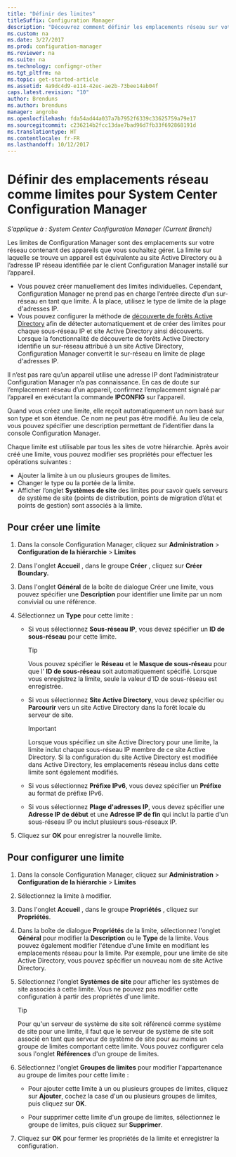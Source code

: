 ```yaml
---
title: "Définir des limites"
titleSuffix: Configuration Manager
description: "Découvrez comment définir les emplacements réseau sur votre intranet pouvant contenir des appareils que vous souhaitez gérer."
ms.custom: na
ms.date: 3/27/2017
ms.prod: configuration-manager
ms.reviewer: na
ms.suite: na
ms.technology: configmgr-other
ms.tgt_pltfrm: na
ms.topic: get-started-article
ms.assetid: 4a9dc4d9-e114-42ec-ae2b-73bee14ab04f
caps.latest.revision: "10"
author: Brenduns
ms.author: brenduns
manager: angrobe
ms.openlocfilehash: fda54ad44a037a7b7952f6339c33625759a79e17
ms.sourcegitcommit: c236214b2fcc13dae7bad96d7fb33f692868191d
ms.translationtype: HT
ms.contentlocale: fr-FR
ms.lasthandoff: 10/12/2017
---
```

# <a name="define-network-locations-as-boundaries-for-system-center-configuration-manager"></a>Définir des emplacements réseau comme limites pour System Center Configuration Manager

*S’applique à : System Center Configuration Manager (Current Branch)*

Les limites de Configuration Manager sont des emplacements sur votre réseau contenant des appareils que vous souhaitez gérer. La limite sur laquelle se trouve un appareil est équivalente au site Active Directory ou à l’adresse IP réseau identifiée par le client Configuration Manager installé sur l’appareil.
 - Vous pouvez créer manuellement des limites individuelles. Cependant, Configuration Manager ne prend pas en charge l’entrée directe d’un sur-réseau en tant que limite. À la place, utilisez le type de limite de la plage d'adresses IP.
 - Vous pouvez configurer la méthode de [découverte de forêts Active Directory](../../../../core/servers/deploy/configure/about-discovery-methods.md#bkmk_aboutForest) afin de détecter automatiquement et de créer des limites pour chaque sous-réseau IP et site Active Directory ainsi découverts. Lorsque la fonctionnalité de découverte de forêts Active Directory identifie un sur-réseau attribué à un site Active Directory, Configuration Manager convertit le sur-réseau en limite de plage d'adresses IP.  

Il n’est pas rare qu’un appareil utilise une adresse IP dont l’administrateur Configuration Manager n’a pas connaissance. En cas de doute sur l’emplacement réseau d’un appareil, confirmez l’emplacement signalé par l’appareil en exécutant la commande **IPCONFIG** sur l’appareil.  

Quand vous créez une limite, elle reçoit automatiquement un nom basé sur son type et son étendue. Ce nom ne peut pas être modifié. Au lieu de cela, vous pouvez spécifier une description permettant de l’identifier dans la console Configuration Manager.  

Chaque limite est utilisable par tous les sites de votre hiérarchie. Après avoir créé une limite, vous pouvez modifier ses propriétés pour effectuer les opérations suivantes :  
-   Ajouter la limite à un ou plusieurs groupes de limites.  
-   Changer le type ou la portée de la limite.  
-   Afficher l’onglet **Systèmes de site** des limites pour savoir quels serveurs de système de site (points de distribution, points de migration d’état et points de gestion) sont associés à la limite.  

## <a name="to-create-a-boundary"></a>Pour créer une limite  

1.  Dans la console Configuration Manager, cliquez sur **Administration** > **Configuration de la hiérarchie** > **Limites**  

2.  Dans l'onglet **Accueil** , dans le groupe **Créer** , cliquez sur **Créer Boundary.**  

3.  Dans l'onglet **Général** de la boîte de dialogue Créer une limite, vous pouvez spécifier une **Description** pour identifier une limite par un nom convivial ou une référence.  

4.  Sélectionnez un **Type** pour cette limite :  

    -   Si vous sélectionnez **Sous-réseau IP**, vous devez spécifier un **ID de sous-réseau** pour cette limite.  
        > [!TIP]  
        >  Vous pouvez spécifier le **Réseau** et le **Masque de sous-réseau** pour que l' **ID de sous-réseau** soit automatiquement spécifié. Lorsque vous enregistrez la limite, seule la valeur d'ID de sous-réseau est enregistrée.  

    -   Si vous sélectionnez **Site Active Directory**, vous devez spécifier ou **Parcourir** vers un site Active Directory dans la forêt locale du serveur de site.  

        > [!IMPORTANT]  
        >  Lorsque vous spécifiez un site Active Directory pour une limite, la limite inclut chaque sous-réseau IP membre de ce site Active Directory. Si la configuration du site Active Directory est modifiée dans Active Directory, les emplacements réseau inclus dans cette limite sont également modifiés.  

    -   Si vous sélectionnez **Préfixe IPv6**, vous devez spécifier un **Préfixe** au format de préfixe IPv6.  

    -   Si vous sélectionnez **Plage d'adresses IP**, vous devez spécifier une **Adresse IP de début** et une **Adresse IP de fin** qui inclut la partie d'un sous-réseau IP ou inclut plusieurs sous-réseaux IP.    

5.  Cliquez sur **OK** pour enregistrer la nouvelle limite.  

## <a name="to-configure-a-boundary"></a>Pour configurer une limite  

1.  Dans la console Configuration Manager, cliquez sur **Administration** > **Configuration de la hiérarchie** > **Limites**  

2.  Sélectionnez la limite à modifier.  

3.  Dans l'onglet **Accueil** , dans le groupe **Propriétés** , cliquez sur **Propriétés**.  

4.  Dans la boîte de dialogue **Propriétés** de la limite, sélectionnez l'onglet **Général** pour modifier la **Description** ou le **Type** de la limite. Vous pouvez également modifier l'étendue d'une limite en modifiant les emplacements réseau pour la limite. Par exemple, pour une limite de site Active Directory, vous pouvez spécifier un nouveau nom de site Active Directory.  

5.  Sélectionnez l'onglet **Systèmes de site** pour afficher les systèmes de site associés à cette limite. Vous ne pouvez pas modifier cette configuration à partir des propriétés d'une limite.  

    > [!TIP]  
    >  Pour qu'un serveur de système de site soit référencé comme système de site pour une limite, il faut que le serveur de système de site soit associé en tant que serveur de système de site pour au moins un groupe de limites comportant cette limite. Vous pouvez configurer cela sous l'onglet **Références** d'un groupe de limites.  

6.  Sélectionnez l'onglet **Groupes de limites** pour modifier l'appartenance au groupe de limites pour cette limite :  

    -   Pour ajouter cette limite à un ou plusieurs groupes de limites, cliquez sur **Ajouter**, cochez la case d'un ou plusieurs groupes de limites, puis cliquez sur **OK**.  

    -   Pour supprimer cette limite d'un groupe de limites, sélectionnez le groupe de limites, puis cliquez sur **Supprimer**.  

7.  Cliquez sur **OK** pour fermer les propriétés de la limite et enregistrer la configuration.  
